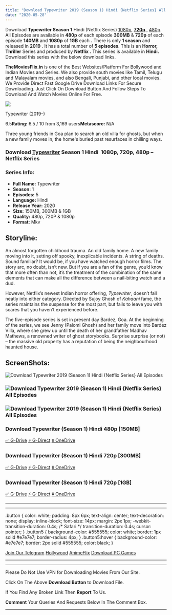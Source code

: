 ```yaml
---
title: "Download Typewriter 2019 (Season 1) Hindi {Netflix Series} All Episodes WeB-DL || 480p [150MB] || 720p [300MB] || 1080p [1GB]"
date: "2020-05-28"
---
```


Download **Typewriter Season** **1** Hindi (Netflix Series) [1080p](https://1moviesflix.com/1080p-movies/), [**720p**](https://1moviesflix.com/720p-movies/)., [480p](https://1moviesflix.com/480p-movies/). All Episodes are available in **480p** of each episode **300MB** & **720p** of each episode **140MB** and **1080p** of **1GB** each **.** There is only **1 season** and released in **2019** . It has a total number of **5 episodes**. This is an **Horror, Thriller** Series and produced by **Netflix .** This series is available in **Hindi.** Download this series with the below download links.

**TheMoviesFlix.in** is one of the Best Websites/Platform For Bollywood and Indian Movies and Series. We also provide south movies like Tamil, Telugu and Malayalam movies, and also Bengali, Punjabi, and other local movies. We Provide Direct Fast Google Drive Download Links For Secure Downloading. Just Click On Download Button And Follow Steps To Download And Watch Movies Online For Free.

[![](https://m.media-amazon.com/images/M/MV5BYzVlOGNkN2QtNTA4Yi00MThiLThiODgtMjU0OTRiMDFlMTNmXkEyXkFqcGdeQXVyMjUxMTY3ODM@._V1_SX300.jpg)](https://www.imdb.com/title/tt9310372/ "Typewriter")

Typewriter (2019–)

6.5**Rating:** 6.5 / 10 from 3,169 users**Metascore:** N/A

Three young friends in Goa plan to search an old villa for ghosts, but when a new family moves in, the home's buried past resurfaces in chilling ways.

### Download [Typewriter](https://www.imdb.com/title/tt9310372) Season 1 Hindi  1080p, 720p, 480p – Netflix Series 

### Series Info:

- **Full Name:** Typewriter
- **Season:** 1
- **Episodes:** 5
- **Language:** Hindi
- **Release Year:** 2020
- **Size:** 150MB, 300MB & 1GB
- **Quality:** 480p, 720P & 1080p
- **Format:** Mkv

## Storyline:

An almost forgotten childhood trauma. An old family home. A new family moving into it, setting off spooky, inexplicable incidents. A string of deaths. Sound familiar? It would be, if you have watched enough horror films. The story arc, no doubt, isn’t new. But if you are a fan of the genre, you’d know that more often than not, it’s the treatment of the combination of the same elements that can make all the difference between a nail-biting watch and a dud.

However, Netflix’s newest Indian horror offering, _Typewriter_, doesn’t fall neatly into either category. Directed by Sujoy Ghosh of _Kahaani_ fame, the series maintains the suspense for the most part, but fails to leave you with scares that you haven’t experienced before.

The five-episode series is set in present day Bardez, Goa. At the beginning of the series, we see Jenny (Palomi Ghosh) and her family move into Bardez Villa, where she grew up until the death of her grandfather Madhav Mathews, a renowned writer of ghost storybooks. Surprise surprise (or not) – the massive old property has a reputation of being the neighbourhood haunted house.

## ScreenShots:

![Download Typewriter 2019 (Season 1) Hindi {Netflix Series} All Episodes](https://m.media-amazon.com/images/M/MV5BNmFjYjYzNzYtZDM4My00Y2NlLTlhMTEtYjc2OTFiOGJlOGI2XkEyXkFqcGdeQXVyNDg4NjY5OTQ@._V1_QL50_SX1777_CR0,0,1777,888_AL_.jpg)

### ![Download Typewriter 2019 (Season 1) Hindi {Netflix Series} All Episodes](https://m.media-amazon.com/images/M/MV5BMGQ4MDI1ZDktZTZhZi00NWUzLWFjZDQtYWVlMGNlMTcwNmRiXkEyXkFqcGdeQXVyNDg4NjY5OTQ@._V1_QL50_SX1777_CR0,0,1777,888_AL_.jpg)

### ![Download Typewriter 2019 (Season 1) Hindi {Netflix Series} All Episodes](https://m.media-amazon.com/images/M/MV5BNGVlNDQyODgtNTUwMi00NjAzLWJlZWQtODQyMjNiMTJmOTYyXkEyXkFqcGdeQXVyNDg4NjY5OTQ@._V1_QL50_SX1777_CR0,0,1777,888_AL_.jpg)

### Download Typewriter (Season 1) Hindi 480p \[150MB\]

[✅ G-Drive](https://1moviesflix.com?a270777880=bU5SdVBNbDVka1RWYlk2c2NDd0pLU2dYL0R0RStwanFWUU1iZUs5Y3hrckNDQUZ5cDBxSGJCWGtFUHVKb1A0ckZBaHdWRXd6clp5QnhWMnpKdFQ4dTA5Tm1HbGNlZDQ1aTNQOWxVeXBmbm89) [⚡ G-Direct](https://1moviesflix.com?a270777880=bU5SdVBNbDVka1RWYlk2c2NDd0pLU2dYL0R0RStwanFWUU1iZUs5Y3hrckNDQUZ5cDBxSGJCWGtFUHVKb1A0cnBOL1Y4OWlLOEg2SUMydjl5cENUT0pXZnJTYW1PWTJPVlgyYVg4ZER2Y3c9) [⬇️ OneDrive](https://1moviesflix.com?a270777880=bU5SdVBNbDVka1RWYlk2c2NDd0pLU2dYL0R0RStwanFWUU1iZUs5Y3hrckNDQUZ5cDBxSGJCWGtFUHVKb1A0cnBvTWFBUVRMc1dqVGpUbzNqS3RScjFCbmlPaWNVSGNncFBmaE1xb0ZxYWM9)

### Download Typewriter (Season 1) Hindi 720p \[300MB\]

[✅ G-Drive](https://1moviesflix.com?a270777880=bU5SdVBNbDVka1RWYlk2c2NDd0pLU2dYL0R0RStwanFWUU1iZUs5Y3hrckNDQUZ5cDBxSGJCWGtFUHVKb1A0cnVTTS8yS1hyeE96WkpwQmE3UFp0Ni9ldnhzbkJvdUg1d0lGR0pkejhtMkU9) [⚡ G-Direct](https://1moviesflix.com?a270777880=bU5SdVBNbDVka1RWYlk2c2NDd0pLU2dYL0R0RStwanFWUU1iZUs5Y3hrckNDQUZ5cDBxSGJCWGtFUHVKb1A0clRic0Z2K1lxdjBabytWT1dPYm92T3lTdmNmS3hqM2t2Nm9pUFVaNTNhTHc9) [⬇️ OneDrive](https://1moviesflix.com?a270777880=bU5SdVBNbDVka1RWYlk2c2NDd0pLU2dYL0R0RStwanFWUU1iZUs5Y3hrckNDQUZ5cDBxSGJCWGtFUHVKb1A0cmhBZVEvbHl3bko4am1pTEZkMjFGTE5VTS85Y3dYRTg3MTI3azNnNWNTUmM9)

### Download Typewriter (Season 1) Hindi 720p \[1GB\]

[✅ G-Drive](https://1moviesflix.com?a270777880=bU5SdVBNbDVka1RWYlk2c2NDd0pLU2dYL0R0RStwanFWUU1iZUs5Y3hrckNDQUZ5cDBxSGJCWGtFUHVKb1A0ck1tRzRSWEoxc1dWclhKeDMvcGhsTmpERWU1N2JveWhoZVJISFBYeFdUWXM9) [⚡ G-Direct](https://1moviesflix.com?a270777880=bU5SdVBNbDVka1RWYlk2c2NDd0pLU2dYL0R0RStwanFWUU1iZUs5Y3hrckNDQUZ5cDBxSGJCWGtFUHVKb1A0cmI3R2NVSEl6bFRHcEFKTzZyaXU2NHlPSGF0bTJzSnQ5MkZZQ0tYa0hLRXc9) [⬇️ OneDrive](https://1moviesflix.com?a270777880=bU5SdVBNbDVka1RWYlk2c2NDd0pLU2dYL0R0RStwanFWUU1iZUs5Y3hrckNDQUZ5cDBxSGJCWGtFUHVKb1A0cmI5TktreWFOWllRc0pBcnRmUXhLTEIrcWpFV3FMUndGOXpieFhBb3NBL2M9)

* * *

* * *

.button { color: white; padding: 8px 6px; text-align: center; text-decoration: none; display: inline-block; font-size: 14px; margin: 2px 1px; -webkit-transition-duration: 0.4s; /\* Safari \*/ transition-duration: 0.4s; cursor: pointer; } .button5 { background-color: #555555; color: white; border: 1px solid #e7e7e7; border-radius: 4px; } .button5:hover { background-color: #e7e7e7; border: 2px solid #555555; color: black; }

[Join Our Telegram](http://gdrivepro.xyz/join.php) [Hollywood](https://moviesverse.com/) [AnimeFlix](https://animeflix.in/) [Download PC Games](https://gamesflix.net/)  

* * *

* * *

  

Please Do Not Use VPN for Downloading Movies From Our Site.

Click On The Above **Download Button** to Download File.

If You Find Any Broken Link Then **Report** To Us.

**Comment** Your Queries And Requests Below In The Comment Box.

* * *
